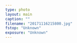 ```yaml
---
type: photo
layout: main
caption: ""
filename: "20171116215800.jpg"
fstop: "Unknown"
exposure: "Unknown"
---
```

